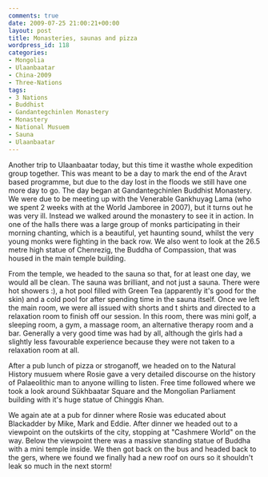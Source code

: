 ```yaml
---
comments: true
date: 2009-07-25 21:00:21+00:00
layout: post
title: Monasteries, saunas and pizza
wordpress_id: 118
categories:
- Mongolia
- Ulaanbaatar
- China-2009
- Three-Nations
tags:
- 3 Nations
- Buddhist
- Gandantegchinlen Monastery
- Monastery
- National Musuem
- Sauna
- Ulaanbaatar
---
```


Another trip to Ulaanbaatar today, but this time it wasthe whole expedition group together. This was meant to be a day to mark the end of the Aravt based programme, but due to the day lost in the floods we still have one more day to go. The day began at Gandantegchinlen Buddhist Monastery. We were due to be meeting up with the Venerable Gankhuyag Lama (who we spent 2 weeks with at the World Jamboree in 2007), but it turns out he was very ill. Instead we walked around the monastery to see it in action. In one of the halls there was a large group of monks participating in their morning chanting, which is a beautiful, yet haunting sound, whilst the very young monks were fighting in the back row. We also went to look at the 26.5 metre high statue of Chenrezig, the Buddha of Compassion, that was housed in the main temple building.

From the temple, we headed to the sauna so that, for at least one day, we would all be clean. The sauna was brilliant, and not just a sauna. There were hot showers :), a hot pool filled with Green Tea (apparently it's good for the skin) and a cold pool for after spending time in the sauna itself. Once we left the main room, we were all issued with shorts and t shirts and directed to a relaxation room to finish off our session. In this room, there was mini golf, a sleeping room, a gym, a massage room, an alternative therapy room and a bar. Generally a very good time was had by all, although the girls had a slightly less favourable experience because they were not taken to a relaxation room at all.

After a pub lunch of pizza or stroganoff, we headed on to the Natural History musuem where Rosie gave a very detailed discourse on the history of Palaeolithic man to anyone willing to listen. Free time followed where we took a look around Sükhbaatar Square and the Mongolian Parliament building with it's huge statue of Chinggis Khan.

We again ate at a pub for dinner where Rosie was educated about Blackadder by Mike, Mark and Eddie. After dinner we headed out to a viewpoint on the outskirts of the city, stopping at "Cashmere World" on the way. Below the viewpoint there was a massive standing statue of Buddha with a mini temple inside. We then got back on the bus and headed back to the gers, where we found we finally had a new roof on ours so it shouldn't leak so much in the next storm!
